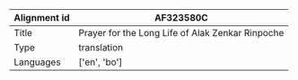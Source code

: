 |Alignment id | AF323580C
| --- | --- 
|Title | Prayer for the Long Life of Alak Zenkar Rinpoche 
|Type | translation
|Languages | ['en', 'bo']